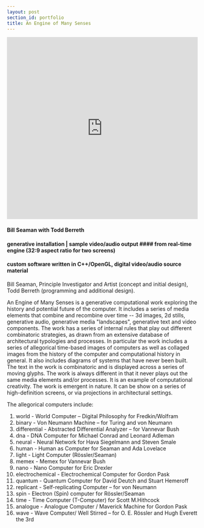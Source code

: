 ```yaml
---
layout: post
section_id: portfolio
title: An Engine of Many Senses
---
```

<div class="full">
    <div class="row">
        <div class="large-12 large-centered columns">
        <iframe src="https://player.vimeo.com/video/198868850" scrolling="no" frameborder="no" allow="autoplay" width="760" height="480" frameborder="0" allow="autoplay; fullscreen" allowfullscreen></iframe>
        </div>
    </div>
</div>

#### Bill Seaman with Todd Berreth
#### generative installation | sample video/audio output #### from real-time engine (32:9 aspect ratio for two screens)
#### custom software written in C++/OpenGL, digital video/audio source material

Bill Seaman, Principle Investigator and Artist (concept and initial design), Todd Berreth (programming and additional design).

An Engine of Many Senses is a generative computational work exploring the history and potential future of the computer. It includes a series of media elements that combine and recombine over time -- 3d images, 2d stills, generative audio, generative media "landscapes", generative text and video components. The work has a series of internal rules that play out different combinatoric strategies, as drawn from an extensive database of architectural typologies and processes. In particular the work includes a series of allegorical time-based images of computers as well as collaged images from the history of the computer and computational history in general. It also includes diagrams of systems that have never been built. The text in the work is combinatoric and is displayed across a series of moving glyphs. The work is always different in that it never plays out the same media elements and/or processes. It is an example of computational creativity. The work is emergent in nature. It can be show on a series of high-definition screens, or via projections in architectural settings.

The allegorical computers include:
1) world - World Computer – Digital Philosophy for Fredkin/Wolfram
2) binary - Von Neumann Machine – for Turing and von Neumann
3) differential - Abstracted Differential Analyzer – for Vannevar Bush
4) dna - DNA Computer for Michael Conrad and Leonard Adleman
5) neural - Neural Network for Hava Siegelmann and Steven Smale
6) human - Human as Computer for Seaman and Ada Lovelace
7) light - Light Computer (Rössler/Seaman)
8) memex - Memex for Vannevar Bush
9) nano - Nano Computer for Eric Drexler
10) electrochemical - Electrochemical Computer for Gordon Pask
11) quantum - Quantum Computer for David Deutch and Stuart Hemeroff
12) replicant - Self-replicating Computer – for von Neumann
13) spin - Electron (Spin) computer for Rössler/Seaman
14) time - Time Computer (T-Computer) for Scott M.Hithcock
15) analogue - Analogue Computer / Maverick Machine for Gordon Pask
16) wave - Wave Computer/ Well Stirred – for O. E. Rössler and Hugh Everett the 3rd